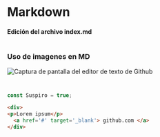 # Markdown
#### Edición del archivo index.md
# 

### Uso de imagenes en MD

![Captura de pantalla del editor de texto de Github](https://github.com/Sebseb917/skills-communicate-using-markdown/assets/48299473/7ba3e943-96dc-497e-b967-cc4a6153dfe1)
#

``` javascript
const Suspiro = true;
```

``` HTML
<div>
<p>Lorem ipsum</p>
  <a href='#' target='_blank'> github.com </a>
</div>
```
